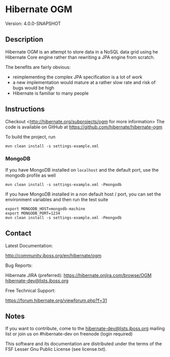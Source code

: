 # Hibernate OGM

Version: 4.0.0-SNAPSHOT

## Description

Hibernate OGM is an attempt to store data in a NoSQL data grid using he Hibernate Core engine rather than rewriting a JPA engine from scratch.

The benefits are fairly obvious:
 - reimplementing the complex JPA specification is a lot of work
 - a new implementation would mature at a rather slow rate and risk of bugs would be high
 - Hibernate is familiar to many people

## Instructions

Checkout <http://hibernate.org/subprojects/ogm for more information>
The code is available on GitHub at <https://github.com/hibernate/hibernate-ogm>

To build the project, run

    mvn clean install -s settings-example.xml

### MongoDB

If you have MongoDB installed on `localhost` and the default port, use the mongodb profile as well

    mvn clean install -s settings-example.xml -Pmongodb

If you have MongoDB installed in a non default host / port, you can set the environment variables
and then run the test suite

    export MONGODB_HOST=mongodb-machine
    export MONGODB_PORT=1234
    mvn clean install -s settings-example.xml -Pmongodb


## Contact

Latest Documentation:

   <http://community.jboss.org/en/hibernate/ogm>

Bug Reports:

   Hibernate JIRA (preferred): <https://hibernate.onjira.com/browse/OGM>
   <hibernate-dev@lists.jboss.org>

Free Technical Support:

   <https://forum.hibernate.org/viewforum.php?f=31>

## Notes

If you want to contribute, come to the <hibernate-dev@lists.jboss.org> mailing list
or join us on #hibernate-dev on freenode (login required)

This software and its documentation are distributed under the terms of the
FSF Lesser Gnu Public License (see license.txt).

